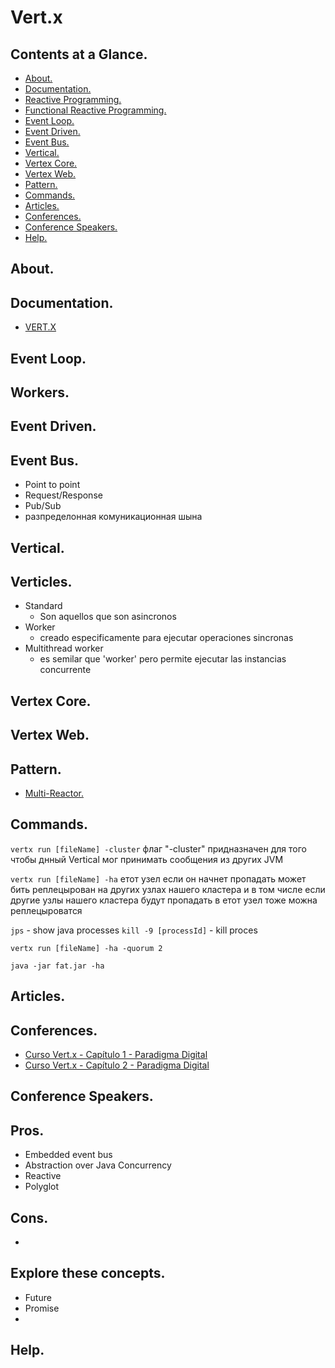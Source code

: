 # Vert.x





## Contents at a Glance.
* [About.](#about)
* [Documentation.](#documentation)
* [Reactive Programming.](https://github.com/descriptions-of-it-technologies/reactive-programming)
* [Functional Reactive Programming.](https://github.com/descriptions-of-it-technologies/functional-reactive-programming)  
* [Event Loop.](#event-loop) 
* [Event Driven.](#event-driven)
* [Event Bus.](#event-bus)
* [Vertical.](#vertical)
* [Vertex Core.](#vertex-core)
* [Vertex Web.](#vertex-web)
* [Pattern.](#pattern)
* [Commands.](#commands)
* [Articles.](#articles)
* [Conferences.](#conferences)
* [Conference Speakers.](#conference-speakers)
* [Help.](#help)





## About.





## Documentation.
* [VERT.X](https://vertx.io/)




## Event Loop. 



## Workers. 





## Event Driven. 





## Event Bus.
* Point to point
* Request/Response 
* Pub/Sub
* разпределонная комуникационная шына





## Vertical. 




## Verticles.
* Standard
  * Son aquellos que son asincronos
* Worker
  * creado especificamente para ejecutar operaciones sincronas
* Multithread worker
  * es semilar que 'worker' pero permite ejecutar las instancias concurrente





## Vertex Core.





## Vertex Web.





## Pattern.
* [Multi-Reactor.](https://www.google.com/search?q=multi+reactor+pattern&oq=pattern+multi-re&aqs=chrome.1.69i57j0.14644j0j7&sourceid=chrome&ie=UTF-8)





## Commands.
`vertx run [fileName] -cluster` 
флаг "-cluster"  придназначен для того чтобы днный Vertical мог принимать сообщения из других JVM 

`vertx run [fileName] -ha` 
етот узел если он начнет пропадать может бить реплецырован на других узлах нашего кластера 
и в том числе если другие узлы нашего кластера будут пропадать в етот узел тоже можна реплецыроватся

`jps` - show java processes
`kill -9 [processId]` - kill proces   

`vertx run [fileName] -ha -quorum 2`

`java -jar fat.jar -ha` 



## Articles.





## Conferences.
* [Curso Vert.x - Capítulo 1 - Paradigma Digital](https://www.youtube.com/watch?v=QKbntEUAO1E&ab_channel=ParadigmaDigital)
* [Curso Vert.x - Capítulo 2 - Paradigma Digital](https://www.youtube.com/watch?v=pVsmdwgaUWE&ab_channel=ParadigmaDigital)





## Conference Speakers.





## Pros.
* Embedded event bus
* Abstraction over Java Concurrency
* Reactive
* Polyglot





## Cons.
* 




## Explore these concepts.
* Future
* Promise
* 



## Help.
